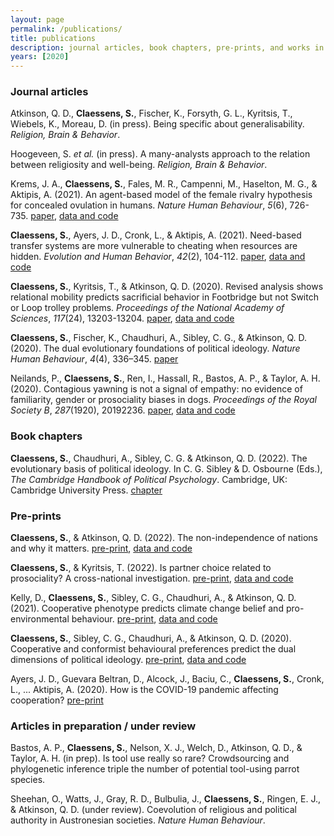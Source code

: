 ```yaml
---
layout: page
permalink: /publications/
title: publications
description: journal articles, book chapters, pre-prints, and works in prep / under review
years: [2020]
---
```


<h3>Journal articles</h3>

Atkinson, Q. D., <b>Claessens, S.</b>, Fischer, K., Forsyth, G. L., Kyritsis, T., Wiebels, K., Moreau, D. (in press). Being specific about generalisability. <i>Religion, Brain & Behavior</i>.

Hoogeveen, S. <i>et al.</i> (in press). A many-analysts approach to the relation between religiosity and well-being. <i>Religion, Brain & Behavior</i>.

Krems, J. A., <b>Claessens, S.</b>, Fales, M. R., Campenni, M., Haselton, M. G., & Aktipis, A. (2021). An agent-based model of the female rivalry hypothesis for concealed ovulation in humans. <i>Nature Human Behaviour</i>, <i>5</i>(6), 726-735. <a href="https://www.nature.com/articles/s41562-020-01038-9">paper</a>, <a href="https://osf.io/c5pq7/">data and code</a>

<b>Claessens, S.</b>, Ayers, J. D., Cronk, L., & Aktipis, A. (2021). Need-based transfer systems are more vulnerable to cheating when resources are hidden. <i>Evolution and Human Behavior</i>, <i>42</i>(2), 104-112. <a href="https://www.sciencedirect.com/science/article/pii/S1090513820300982">paper</a>, <a href="https://osf.io/wt2mq/">data and code</a>

<b>Claessens, S.</b>, Kyritsis, T., & Atkinson, Q. D. (2020). Revised analysis shows relational mobility predicts sacrificial behavior in Footbridge but not Switch or Loop trolley problems. <i>Proceedings of the National Academy of Sciences</i>, <i>117</i>(24), 13203-13204. <a href="https://www.pnas.org/content/117/24/13203.short">paper</a>, <a href="https://osf.io/qxjvh/">data and code</a>

<b>Claessens, S.</b>, Fischer, K., Chaudhuri, A., Sibley, C. G., & Atkinson, Q. D. (2020). The dual evolutionary foundations of political ideology. <i>Nature Human Behaviour</i>, <i>4</i>(4), 336–345. <a href="https://www.nature.com/articles/s41562-020-0850-9">paper</a>

Neilands, P., <b>Claessens, S.</b>, Ren, I., Hassall, R., Bastos, A. P., & Taylor, A. H. (2020). Contagious yawning is not a signal of empathy: no evidence of familiarity, gender or prosociality biases in dogs. <i>Proceedings of the Royal Society B</i>, <i>287</i>(1920), 20192236. <a href="https://royalsocietypublishing.org/doi/full/10.1098/rspb.2019.2236">paper</a>, <a href="https://osf.io/c2f3k/">data and code</a>


<h3>Book chapters</h3>

<b>Claessens, S.</b>, Chaudhuri, A., Sibley, C. G. & Atkinson, Q. D. (2022). The evolutionary basis of political ideology. In C. G. Sibley & D. Osbourne (Eds.), *The Cambridge Handbook of Political Psychology*. Cambridge, UK: Cambridge University Press. <a href="https://www.cambridge.org/core/books/abs/cambridge-handbook-of-political-psychology/evolutionary-basis-of-political-ideology/292583ACC4BF03E8253F3E6397ED7360">chapter</a>


<h3>Pre-prints</h3>

<b>Claessens, S.</b>, & Atkinson, Q. D. (2022). The non-independence of nations and why it matters. <a href="https://psyarxiv.com/m6bsn/">pre-print</a>, <a href="https://osf.io/uywx8/">data and code</a>

<b>Claessens, S.</b>, & Kyritsis, T. (2022). Is partner choice related to prosociality? A cross-national investigation. <a href="https://psyarxiv.com/wvdhk/">pre-print</a>, <a href="https://osf.io/e528t/">data and code</a>

Kelly, D., <b>Claessens, S.</b>, Sibley, C. G., Chaudhuri, A., & Atkinson, Q. D. (2021). Cooperative phenotype predicts climate change belief and pro-environmental behaviour. <a href="https://psyarxiv.com/qu7v4">pre-print</a>, <a href="https://osf.io/d8t46/">data and code</a>

<b>Claessens, S.</b>, Sibley, C. G., Chaudhuri, A., & Atkinson, Q. D. (2020). Cooperative and conformist behavioural preferences predict the dual dimensions of political ideology. <a href="https://psyarxiv.com/t7rqb/">pre-print</a>, <a href="https://osf.io/dwx8g/">data and code</a>

Ayers, J. D., Guevara Beltran, D., Alcock, J., Baciu, C., <b>Claessens, S.</b>, Cronk, L., ... Aktipis, A. (2020). How is the COVID-19 pandemic affecting cooperation? <a href="https://psyarxiv.com/pk6jy/">pre-print</a>


<h3>Articles in preparation / under review</h3>

Bastos, A. P., <b>Claessens, S.</b>, Nelson, X. J., Welch, D., Atkinson, Q. D., & Taylor, A. H. (in prep). Is tool use really so rare? Crowdsourcing and phylogenetic inference triple the number of potential tool-using parrot species.

Sheehan, O., Watts, J., Gray, R. D., Bulbulia, J., <b>Claessens, S.</b>, Ringen, E. J., & Atkinson, Q. D. (under review). Coevolution of religious and political authority in Austronesian societies. <i>Nature Human Behaviour</i>.
